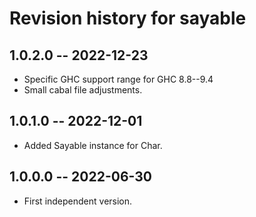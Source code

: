 # Revision history for sayable

## 1.0.2.0 -- 2022-12-23

* Specific GHC support range for GHC 8.8--9.4
* Small cabal file adjustments.

## 1.0.1.0 -- 2022-12-01

* Added Sayable instance for Char.

## 1.0.0.0 -- 2022-06-30

* First independent version.
